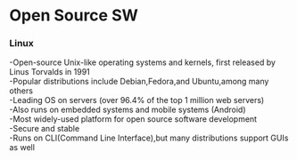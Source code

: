 # Open Source SW

### Linux

-Open-source Unix-like operating systems and kernels, first released by Linus Torvalds in 1991  
-Popular distributions include Debian,Fedora,and Ubuntu,among many others  
-Leading OS on servers (over 96.4% of the top 1 million web servers)  
-Also runs on embedded systems and mobile systems (Android)  
-Most widely-used platform for open source software development  
-Secure and stable  
-Runs on CLI(Command Line Interface),but many distributions support GUIs as well
